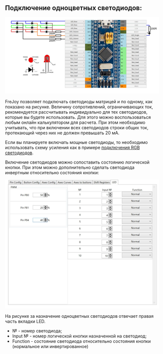 ## Подключение одноцветных светодиодов:

![L1](/images/L1.jpg)

FreJoy позволяет подключать светодиоды матрицей и по одному, как показано на рисунке. Величину сопротивлений, ограничивающих ток, рекомендуется рассчитывать индивидуально для тех светодиодов, которые вы будете использовать. Для этого можно воспользоваться любым онлайн калькулятором для расчета. При этом необходимо учитывать, что при включении всех светодиодов строки общих ток, протекающий через них не должен превышать 20 мА.

Если вы планируете включать мощные светодиоды, то необходимо использовать схему усиления как в примере [подключения RGB светодиодов](Подключение-RGB-светодиодов.md).

Включение светодиодов можно сопоставить состоянию логической кнопки. При этом можно дополнительно сделать светодиода инвертным относительно состояния кнопки:

![L3](/images/L3.jpg)

На рисунке за назначение одноцветных светодиодов отвечает правая часть вкладки LED.

- № - номер светодиода;
- Input № - номер логической кнопки назначенной на светодиод;
- Function - состояние светодиода относительно состояния кнопки (нормальное или инвертированное)

